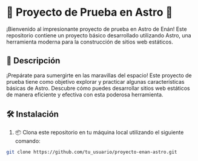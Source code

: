 # 🚀 Proyecto de Prueba en Astro 🌌

¡Bienvenido al impresionante proyecto de prueba en Astro de Enán! Este repositorio contiene un proyecto básico desarrollado utilizando Astro, una herramienta moderna para la construcción de sitios web estáticos.

## 📝 Descripción

¡Prepárate para sumergirte en las maravillas del espacio! Este proyecto de prueba tiene como objetivo explorar y practicar algunas características básicas de Astro. Descubre cómo puedes desarrollar sitios web estáticos de manera eficiente y efectiva con esta poderosa herramienta.

## 🛠️ Instalación

1. 📦 Clona este repositorio en tu máquina local utilizando el siguiente comando:

```bash
git clone https://github.com/tu_usuario/proyecto-enan-astro.git
